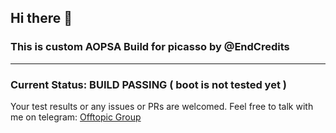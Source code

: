 ## Hi there 👋
### This is custom AOPSA Build for picasso by @EndCredits
---
### Current Status: BUILD PASSING ( boot is not tested yet )

Your test results or any issues or PRs are welcomed.
Feel free to talk with me on telegram: [Offtopic Group](https://t.me/credits_offtopic)
